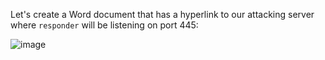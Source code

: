 Let's create a Word document that has a hyperlink to our attacking server where ``responder`` will be listening on port 445:

![image](https://user-images.githubusercontent.com/73394656/183561758-c50f399a-5c18-4b75-8109-91374183cb51.png)
